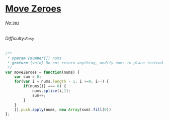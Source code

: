 # [Move Zeroes](https://leetcode.com/problems/move-zeroes/)
###### No:`283`
###### Difficulty:`Easy`


```javascript
/**
 * @param {number[]} nums
 * @return {void} Do not return anything, modify nums in-place instead.
 */
var moveZeroes = function(nums) {
    var sum = 0;
    for(var i = nums.length - 1; i >=0; i--) {
        if(nums[i] === 0) {
            nums.splice(i,1);
            sum++;
        }
    }
    [].push.apply(nums, new Array(sum).fill(0))
};
```
